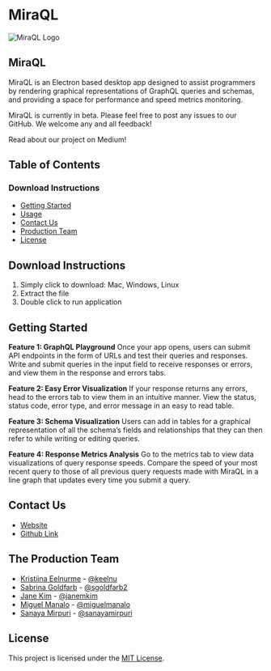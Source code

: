 # MiraQL

![MiraQL Logo](https://res.cloudinary.com/dbo7cxsfs/image/upload/v1609901771/MiraQL%20Readme%20Logo.png)

## MiraQL

MiraQL is an Electron based desktop app designed to assist programmers by rendering graphical representations of GraphQL queries and schemas, and providing a space for performance and speed metrics monitoring.

MiraQL is currently in beta. Please feel free to post any issues to our GitHub. We welcome any and all feedback!

Read about our project on Medium!

## Table of Contents 

### Download Instructions
- [Getting Started](#download-instructions)
- [Usage](#getting-started)
- [Contact Us](#contact-us)
- [Production Team](#the-production-team)
- [License](#license)

## Download Instructions
1. Simply click to download: Mac, Windows, Linux
2. Extract the file
3. Double click to run application

## Getting Started
**Feature 1: GraphQL Playground**
Once your app opens, users can submit API endpoints in the form of URLs and test their queries and responses. Write and submit queries in the input field to receive responses or errors, and view them in the response and errors tabs.

**Feature 2: Easy Error Visualization**
If your response returns any errors, head to the errors tab to view them in an intuitive manner. View the status, status code, error type, and error message in an easy to read table.

**Feature 3: Schema Visualization**
Users can add in tables for a graphical representation of all the schema’s fields and relationships that they can then refer to while writing or editing queries.

**Feature 4: Response Metrics Analysis**
Go to the metrics tab to view data visualizations of query response speeds. Compare the speed of your most recent query to those of all previous query requests made with MiraQL in a line graph that updates every time you submit a query.

## Contact Us
* [Website](#https://miraql.org)
* [Github Link](#https://github.com/oslabs-beta/miraql)

## The Production Team
* [Kristiina Eelnurme](#https://www.linkedin.com/in/kristiina-eelnurme/) - [@keelnu](#https://github.com/keelnu) 
* [Sabrina Goldfarb](#https://www.linkedin.com/in/sabrinagoldfarb/) - [@sgoldfarb2](#https://github.com/sgoldfarb2)
* [Jane Kim](https://www.linkedin.com/in/janeminhyungkim/) - [@janemkim](https://github.com/miguelmanalo)
* [Miguel Manalo](https://www.linkedin.com/in/mmanalo/) - [@miguelmanalo](https://github.com/miguelmanalo)
* [Sanaya Mirpuri](https://www.linkedin.com/in/sanayamirpuri/) - [@sanayamirpuri](https://github.com/sanayamirpuri)

## License
This project is licensed under the [MIT License](https://opensource.org/licenses/mit-license.php).